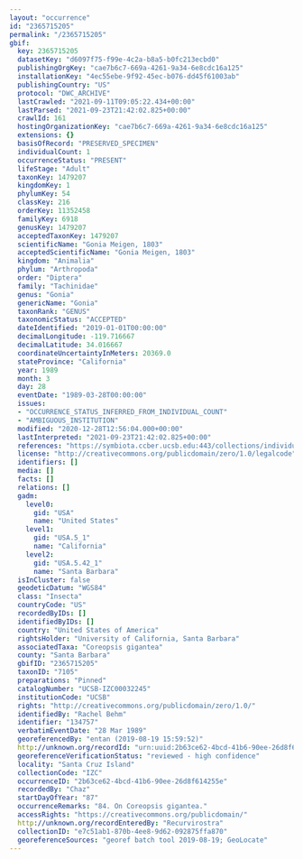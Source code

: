 ```yaml
---
layout: "occurrence"
id: "2365715205"
permalink: "/2365715205"
gbif:
  key: 2365715205
  datasetKey: "d6097f75-f99e-4c2a-b8a5-b0fc213ecbd0"
  publishingOrgKey: "cae7b6c7-669a-4261-9a34-6e8cdc16a125"
  installationKey: "4ec55ebe-9f92-45ec-b076-dd45f61003ab"
  publishingCountry: "US"
  protocol: "DWC_ARCHIVE"
  lastCrawled: "2021-09-11T09:05:22.434+00:00"
  lastParsed: "2021-09-23T21:42:02.825+00:00"
  crawlId: 161
  hostingOrganizationKey: "cae7b6c7-669a-4261-9a34-6e8cdc16a125"
  extensions: {}
  basisOfRecord: "PRESERVED_SPECIMEN"
  individualCount: 1
  occurrenceStatus: "PRESENT"
  lifeStage: "Adult"
  taxonKey: 1479207
  kingdomKey: 1
  phylumKey: 54
  classKey: 216
  orderKey: 11352458
  familyKey: 6918
  genusKey: 1479207
  acceptedTaxonKey: 1479207
  scientificName: "Gonia Meigen, 1803"
  acceptedScientificName: "Gonia Meigen, 1803"
  kingdom: "Animalia"
  phylum: "Arthropoda"
  order: "Diptera"
  family: "Tachinidae"
  genus: "Gonia"
  genericName: "Gonia"
  taxonRank: "GENUS"
  taxonomicStatus: "ACCEPTED"
  dateIdentified: "2019-01-01T00:00:00"
  decimalLongitude: -119.716667
  decimalLatitude: 34.016667
  coordinateUncertaintyInMeters: 20369.0
  stateProvince: "California"
  year: 1989
  month: 3
  day: 28
  eventDate: "1989-03-28T00:00:00"
  issues:
  - "OCCURRENCE_STATUS_INFERRED_FROM_INDIVIDUAL_COUNT"
  - "AMBIGUOUS_INSTITUTION"
  modified: "2020-12-28T12:56:04.000+00:00"
  lastInterpreted: "2021-09-23T21:42:02.825+00:00"
  references: "https://symbiota.ccber.ucsb.edu:443/collections/individual/index.php?occid=134757"
  license: "http://creativecommons.org/publicdomain/zero/1.0/legalcode"
  identifiers: []
  media: []
  facts: []
  relations: []
  gadm:
    level0:
      gid: "USA"
      name: "United States"
    level1:
      gid: "USA.5_1"
      name: "California"
    level2:
      gid: "USA.5.42_1"
      name: "Santa Barbara"
  isInCluster: false
  geodeticDatum: "WGS84"
  class: "Insecta"
  countryCode: "US"
  recordedByIDs: []
  identifiedByIDs: []
  country: "United States of America"
  rightsHolder: "University of California, Santa Barbara"
  associatedTaxa: "Coreopsis gigantea"
  county: "Santa Barbara"
  gbifID: "2365715205"
  taxonID: "7105"
  preparations: "Pinned"
  catalogNumber: "UCSB-IZC00032245"
  institutionCode: "UCSB"
  rights: "http://creativecommons.org/publicdomain/zero/1.0/"
  identifiedBy: "Rachel Behm"
  identifier: "134757"
  verbatimEventDate: "28 Mar 1989"
  georeferencedBy: "entan (2019-08-19 15:59:52)"
  http://unknown.org/recordId: "urn:uuid:2b63ce62-4bcd-41b6-90ee-26d8f614255e"
  georeferenceVerificationStatus: "reviewed - high confidence"
  locality: "Santa Cruz Island"
  collectionCode: "IZC"
  occurrenceID: "2b63ce62-4bcd-41b6-90ee-26d8f614255e"
  recordedBy: "Chaz"
  startDayOfYear: "87"
  occurrenceRemarks: "84. On Coreopsis gigantea."
  accessRights: "https://creativecommons.org/publicdomain/"
  http://unknown.org/recordEnteredBy: "Recurvirostra"
  collectionID: "e7c51ab1-870b-4ee8-9d62-092875ffa870"
  georeferenceSources: "georef batch tool 2019-08-19; GeoLocate"
---
```


